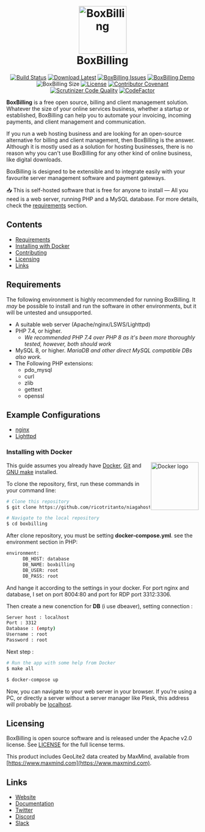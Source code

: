 <h1 align="center">
  <br>
  <a href="https://boxbilling.org/"><img src="https://raw.githubusercontent.com/boxbilling/boxbilling/master/src/bb-themes/boxbilling/assets/images/box.png" alt="BoxBilling" width="125"></a>
  <br>
  BoxBilling
  <br>
</h1>

<div align="center">
  
[![Build Status](https://travis-ci.com/boxbilling/boxbilling.svg?branch=master)](https://travis-ci.com/github/boxbilling/boxbilling)
[![Download Latest](https://img.shields.io/github/downloads/boxbilling/boxbilling/total)](https://github.com/boxbilling/boxbilling/releases/latest)
[![BoxBilling Issues](https://img.shields.io/github/issues/boxbilling/boxbilling.svg?style=popout)](https://github.com/boxbilling/boxbilling/issues)
[![BoxBilling Demo](https://img.shields.io/badge/boxbilling-demo-blue)](https://demo.boxbilling.org)
![BoxBilling Size](https://img.shields.io/github/repo-size/boxbilling/boxbilling.svg?style=popout)
[![License](https://img.shields.io/badge/License-Apache%202.0-blue.svg)](https://opensource.org/licenses/Apache-2.0)
[![Contributor Covenant](https://img.shields.io/badge/Contributor%20Covenant-2.1-4baaaa.svg)](CODE_OF_CONDUCT.md) 
[![Scrutinizer Code Quality](https://scrutinizer-ci.com/g/boxbilling/boxbilling/badges/quality-score.png?b=master)](https://scrutinizer-ci.com/g/boxbilling/boxbilling/?branch=master)
[![CodeFactor](https://www.codefactor.io/repository/github/boxbilling/boxbilling/badge)](https://www.codefactor.io/repository/github/boxbilling/boxbilling)

</div>

**BoxBilling** is a free open source, billing and client management solution. Whatever the size of your online services business, whether a startup or established, BoxBilling can help you to automate your invoicing, incoming payments, and client management and communication.

If you run a web hosting business and are looking for an open-source alternative for billing and client management, then BoxBilling is the answer. Although it is mostly used as a solution for hosting businesses, there is no reason why you can't use BoxBilling for any other kind of online business, like digital downloads. 

BoxBilling is designed to be extensible and to integrate easily with your favourite server management software and payment gateways.

📥 This is self-hosted software that is free for anyone to install — All you need is a web server, running PHP and a MySQL database. For more details, check the [requirements](#requirements) section.

## Contents

- [Requirements](#requirements)
- [Installing with Docker](#installing-with-docker)
- [Contributing](#contributing)
- [Licensing](#licensing)
- [Links](#links)

## Requirements

The following environment is highly recommended for running BoxBilling. It *may* be possible to install and run the software in other environments, but it will be untested and unsupported. 

- A suitable web server (Apache/nginx/LSWS/Lighttpd)
- PHP 7.4, or higher.
  - *We recommended PHP 7.4 over PHP 8 as it's been more thoroughly tested, however, both should work*
- MySQL 8, or higher. *MariaDB and other direct MySQL compatible DBs also work.*
- The Following PHP extensions:
    - pdo_mysql
    - curl
    - zlib
    - gettext
    - openssl

## Example Configurations
- [nginx](https://github.com/boxbilling/boxbilling/blob/master/data/nginx.conf)
- [Lighttpd](https://github.com/boxbilling/boxbilling/blob/master/data/lighttpd.conf)

### Installing with Docker
<a href="https://www.docker.com/"><img align="right" src="https://www.docker.com/sites/default/files/d8/styles/role_icon/public/2019-07/horizontal-logo-monochromatic-white.png" alt="Docker logo" width="125"></a>

This guide assumes you already have [Docker](https://docs.docker.com/get-docker/), [Git](https://git-scm.com) and [GNU make](https://www.gnu.org/software/make/) installed.

To clone the repository, first, run these commands in your command line:

```bash
# Clone this repository
$ git clone https://github.com/ricotritanto/niagahoster_boxbilling

# Navigate to the local repository
$ cd boxbilling
```
After clone repository, you must be setting <b>docker-compose.yml</b>. see the environment section in PHP:

```bash
environment:
      DB_HOST: database
      DB_NAME: boxbilling
      DB_USER: root
      DB_PASS: root
```
And hange it according to the settings in your docker. For port nginx and database, I set on port 8004:80 and port for RDP port 3312:3306.

Then create a new conenction for <b>DB</b> (i use dbeaver), setting connection :

```bash
Server host : localhost
Port : 3312
Database : (empty)
Username : root
Password : root

```

Next step :

```bash
# Run the app with some help from Docker
$ make all

$ docker-compose up
```

Now, you can navigate to your web server in your browser. If you're using a PC, or directly a server without a server manager like Plesk, this address will probably be [localhost](http://localhost:8004/install/index.php).


## Licensing

BoxBilling is open source software and is released under the Apache v2.0 license. See [LICENSE](https://github.com/boxbilling/boxbilling/blob/master/LICENSE) for the full license terms.

This product includes GeoLite2 data created by MaxMind, available from [https://www.maxmind.com](https://www.maxmind.com).

## Links

* [Website](https://www.boxbilling.org/)
* [Documentation](https://docs.boxbilling.org/)
* [Twitter](https://twitter.com/BoxBilling/)
* [Discord](https://boxbilling.org/discord)
* [Slack](https://boxbilling.org/slack)

